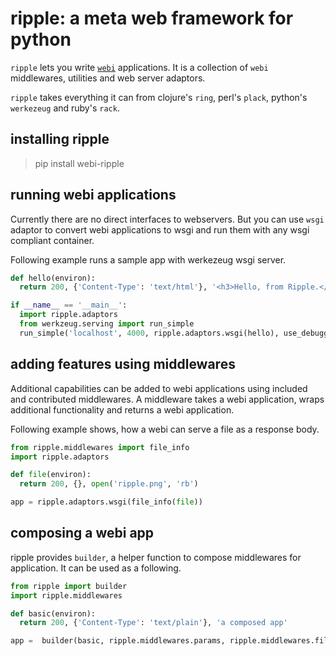 ripple: a meta web framework for python
======

`ripple` lets you write [`webi`](https://github.com/web-i/webi) applications. It is a collection of `webi` middlewares, utilities and web server adaptors.

`ripple` takes everything it can from clojure's `ring`, perl's `plack`, python's `werkezeug` and ruby's `rack`.

## installing ripple

> pip install webi-ripple

## running webi applications

Currently there are no direct interfaces to webservers. But you can use `wsgi` adaptor to convert webi applications to wsgi and run them with any wsgi compliant container.

Following example runs a sample app with werkezeug wsgi server.

```python
def hello(environ):
  return 200, {'Content-Type': 'text/html'}, '<h3>Hello, from Ripple.</h3>'

if __name__ == '__main__':
  import ripple.adaptors
  from werkzeug.serving import run_simple
  run_simple('localhost', 4000, ripple.adaptors.wsgi(hello), use_debugger=True, use_reloader=True)
```

## adding features using middlewares

Additional capabilities can be added to webi applications using included and contributed middlewares. A middleware takes a webi application, wraps additional functionality and returns a webi application.

Following example shows, how a webi can serve a file as a response body.
```python
from ripple.middlewares import file_info
import ripple.adaptors

def file(environ):
  return 200, {}, open('ripple.png', 'rb')

app = ripple.adaptors.wsgi(file_info(file))
```
## composing a webi app

ripple provides `builder`, a helper function to compose middlewares for application. It can be used as a following.

```python
from ripple import builder
import ripple.middlewares

def basic(environ):
  return 200, {'Content-Type': 'text/plain'}, 'a composed app'

app =  builder(basic, ripple.middlewares.params, ripple.middlewares.file_info, ripple.middlewares.static)
```

